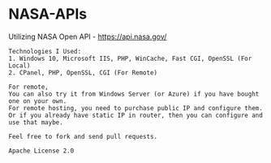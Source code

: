 # NASA-APIs
Utilizing NASA Open API - https://api.nasa.gov/

```
Technologies I Used:
1. Windows 10, Microsoft IIS, PHP, WinCache, Fast CGI, OpenSSL (For Local)
2. CPanel, PHP, OpenSSL, CGI (For Remote)
```

```
For remote,
You can also try it from Windows Server (or Azure) if you have bought one on your own. 
For remote hosting, you need to purchase public IP and configure them.
Or if you already have static IP in router, then you can configure and use that maybe.
```

```
Feel free to fork and send pull requests.
```

```
Apache License 2.0
```
